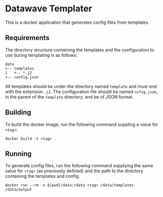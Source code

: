 # Datawave Templater

This is a docker application that generates config files from templates.

## Requirements

The directory structure containing the templates and the configuration to use during templating is as follows:

```
data
+-- templates
|   +-- *.j2
+-- config.json

```

All templates should be under the directory named `template` and must end with the extension `.j2`. The configuration file should be named `cofig.json`, in the parent of the `template` directory, and be of JSON format.

## Building

To build the docker image, run the following command suppling a value for `<tag>`:

```
docker build -t <tag> .
```

## Running

To generate config files, run the following command supplying the same value for `<tag>` (as previously defined) and the path to the directory containing the templates and config.

```
docker run --rm -v $(pwd)/data:/data <tag> /data/templates /data/output
```

